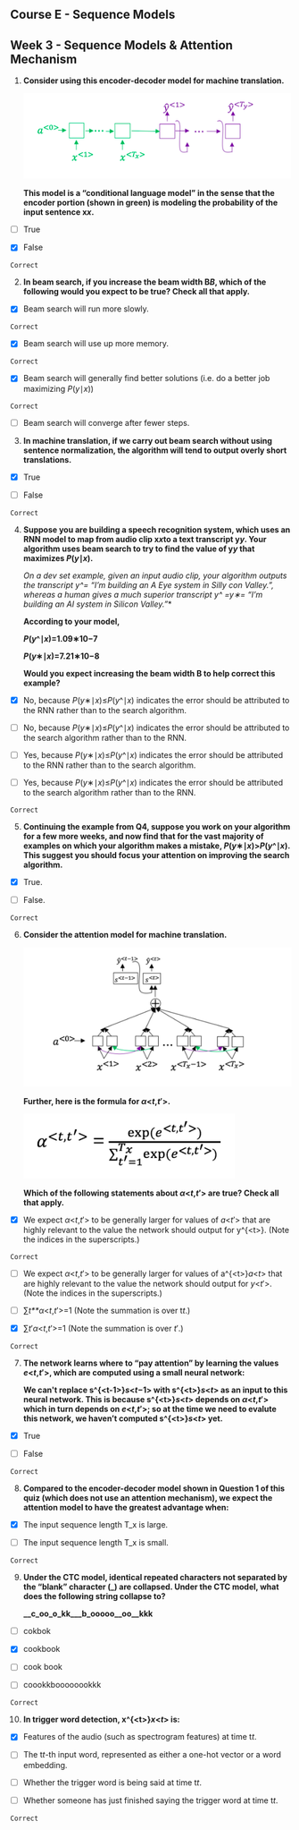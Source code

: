 ## Course E - Sequence Models

## Week 3 - Sequence Models & Attention Mechanism


1. **Consider using this encoder-decoder model for machine translation.**

   ![img](q1.png)

   **This model is a “conditional language model” in the sense that the encoder portion (shown in green) is modeling the probability of the input sentence x*x*.**

- [ ] True

- [x] False

```
Correct
```

2. **In beam search, if you increase the beam width B*B*, which of the following would you expect to be true? Check all that apply.**

- [x] Beam search will run more slowly.

```
Correct
```

- [x] Beam search will use up more memory.

```
Correct
```

- [x] Beam search will generally find better solutions (i.e. do a better job maximizing *P*(*y*∣*x*))

```
Correct
```

- [ ] Beam search will converge after fewer steps.

3. **In machine translation, if we carry out beam search without using sentence normalization, the algorithm will tend to output overly short translations.**

- [x] True

- [ ] False

```
Correct
```

4. **Suppose you are building a speech recognition system, which uses an RNN model to map from audio clip x*x*to a text transcript y*y*. Your algorithm uses beam search to try to find the value of y*y* that maximizes *P*(*y*∣*x*).**

   **On a dev set example, given an input audio clip, your algorithm outputs the transcript *y*^= “I’m building an A Eye system in Silly con Valley.”, whereas a human gives a much superior transcript y^* =*y*∗= “I’m building an AI system in Silicon Valley.”**

   **According to your model,**

   ***P*(*y*^∣*x*)=1.09∗10−7**

   ***P*(*y*∗∣*x*)=7.21∗10−8**

   **Would you expect increasing the beam width B to help correct this example?**

- [x] No, because *P*(*y*∗∣*x*)≤*P*(*y*^∣*x*) indicates the error should be attributed to the RNN rather than to the search algorithm.

- [ ] No, because *P*(*y*∗∣*x*)≤*P*(*y*^∣*x*) indicates the error should be attributed to the search algorithm rather than to the RNN.

- [ ] Yes, because *P*(*y*∗∣*x*)≤*P*(*y*^∣*x*) indicates the error should be attributed to the RNN rather than to the search algorithm.

- [ ] Yes, because *P*(*y*∗∣*x*)≤*P*(*y*^∣*x*) indicates the error should be attributed to the search algorithm rather than to the RNN.

```
Correct
```

5. **Continuing the example from Q4, suppose you work on your algorithm for a few more weeks, and now find that for the vast majority of examples on which your algorithm makes a mistake, *P*(*y*∗∣*x*)>*P*(*y*^∣*x*). This suggest you should focus your attention on improving the search algorithm.**

- [x] True.

- [ ] False.

```
Correct
```

6. **Consider the attention model for machine translation.**

   ![img](q6a.png)

   **Further, here is the formula for *α*&lt;*t*,*t*′>.**

   ![img](q6b.png)

   **Which of the following statements about *α*&lt;*t*,*t*′> are true? Check all that apply.**

- [x] We expect *α*&lt;*t*,*t*′> to be generally larger for values of *a*&lt;*t*′> that are highly relevant to the value the network should output for y^{&lt;t>}. (Note the indices in the superscripts.)

```
Correct
```

- [ ] We expect *α*&lt;*t*,*t*′> to be generally larger for values of a^{&lt;t>}*a*&lt;*t*> that are highly relevant to the value the network should output for *y*&lt;*t*′>. (Note the indices in the superscripts.)

- [ ] ∑*t**α*&lt;*t*,*t*′>=1 (Note the summation is over t*t*.)

- [x] ∑*t*′*α*&lt;*t*,*t*′>=1 (Note the summation is over *t*′.)

```
Correct
```

7. **The network learns where to “pay attention” by learning the values *e*&lt;*t*,*t*′>, which are computed using a small neural network:**

   **We can't replace s^{&lt;t-1>}*s*&lt;*t*−1> with s^{&lt;t>}*s*&lt;*t*> as an input to this neural network. This is because s^{&lt;t>}*s*&lt;*t*> depends on *α*&lt;*t*,*t*′> which in turn depends on *e*&lt;*t*,*t*′>; so at the time we need to evalute this network, we haven’t computed s^{&lt;t>}*s*&lt;*t*> yet.**

- [x] True

- [ ] False

```
Correct
```

8. **Compared to the encoder-decoder model shown in Question 1 of this quiz (which does not use an attention mechanism), we expect the attention model to have the greatest advantage when:**

- [x] The input sequence length T\_x is large.

- [ ] The input sequence length T\_x is small.

```
Correct
```

9. **Under the CTC model, identical repeated characters not separated by the “blank” character (\_) are collapsed. Under the CTC model, what does the following string collapse to?**

   **\_\_c\_oo\_o\_kk\_\_\_b\_ooooo\_\_oo\_\_kkk**

- [ ] cokbok

- [x] cookbook

- [ ] cook book

- [ ] coookkboooooookkk

```
Correct
```

10. **In trigger word detection, x^{&lt;t>}*x*&lt;*t*> is:**

- [x] Features of the audio (such as spectrogram features) at time t*t*.

- [ ] The t*t*-th input word, represented as either a one-hot vector or a word embedding.

- [ ] Whether the trigger word is being said at time t*t*.

- [ ] Whether someone has just finished saying the trigger word at time t*t*.

```
Correct
```
